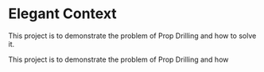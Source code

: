 # Elegant Context
This project is to demonstrate the problem of Prop Drilling and how to solve it.

This project is to demonstrate the problem of Prop Drilling and how 